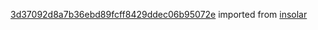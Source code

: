 [3d37092d8a7b36ebd89fcff8429ddec06b95072e](https://github.com/insolar/insolar/commit/3d37092d8a7b36ebd89fcff8429ddec06b95072e) imported from [insolar](https://github.com/insolar/insolar)
